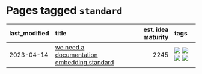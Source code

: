 # Pages tagged `standard`

|last_modified|title|est. idea maturity|tags
|:---|:---|---:|:---|
|2023-04-14|[we need a documentation embedding standard](../doc-embed-standard.md)|2245|[![](https://img.shields.io/badge/tag-accessibility-5d9a82)](../tags/accessibility.md) [![](https://img.shields.io/badge/tag-documentation-aa21fc)](../tags/documentation.md) [![](https://img.shields.io/badge/tag-standard-869bd0)](../tags/standard.md) [![](https://img.shields.io/badge/tag-tooling-c4c41f)](../tags/tooling.md)|